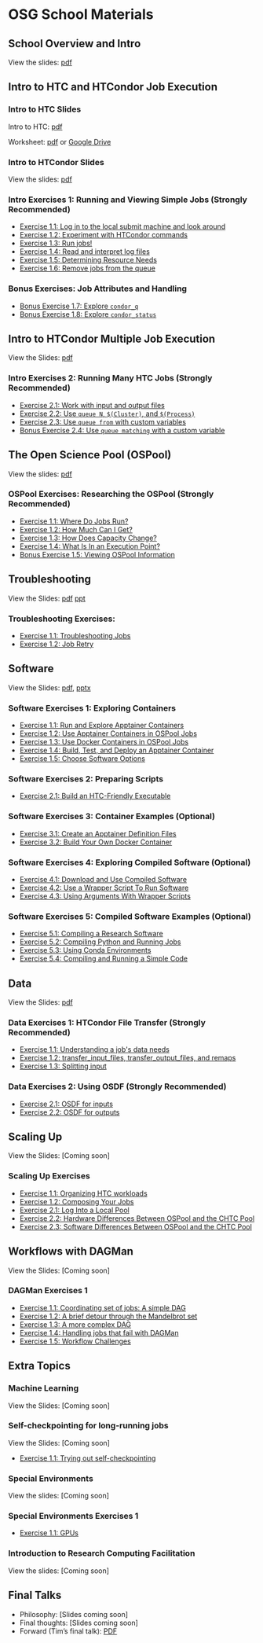 # OSG School Materials

## School Overview and Intro

View the slides: [pdf](welcome/files/osgs25-day1-part1-welcome-timc.pdf)

## Intro to HTC and HTCondor Job Execution

### Intro to HTC Slides

Intro to HTC: [pdf](htcondor/files/osgschool25-htc-intro.pdf)

Worksheet: [pdf](htcondor/files/HTC-List-Of-Jobs.pdf) or [Google Drive](https://docs.google.com/presentation/d/1DnJMOuw0YjuVg70vCvafXlJUm4k5Ovv7Zd1SJbfk6hU/edit?usp=sharing)

### Intro to HTCondor Slides

View the slides: [pdf](htcondor/files/osgus25-htc-htcondor.pdf)
<!-- [PowerPoint](htcondor/files/osgus22-htc-htcondor.pptx)) -->

### Intro Exercises 1: Running and Viewing Simple Jobs (Strongly Recommended)

- [Exercise 1.1: Log in to the local submit machine and look around](htcondor/part1-ex1-login.md)
- [Exercise 1.2: Experiment with HTCondor commands](htcondor/part1-ex2-commands.md)
- [Exercise 1.3: Run jobs!](htcondor/part1-ex3-jobs.md)
- [Exercise 1.4: Read and interpret log files](htcondor/part1-ex4-logs.md)
- [Exercise 1.5: Determining Resource Needs](htcondor/part1-ex5-request.md)
- [Exercise 1.6: Remove jobs from the queue](htcondor/part1-ex6-remove.md)

### Bonus Exercises: Job Attributes and Handling

- [Bonus Exercise 1.7: Explore `condor_q`](htcondor/part1-ex7-queue.md)
- [Bonus Exercise 1.8: Explore `condor_status`](htcondor/part1-ex8-status.md)

## Intro to HTCondor Multiple Job Execution

View the Slides: [pdf](htcondor/files/osgus25-htc-htcondor-multiple-jobs.pdf)

### Intro Exercises 2: Running Many HTC Jobs (Strongly Recommended)

- [Exercise 2.1: Work with input and output files](htcondor/part2-ex1-files.md)
- [Exercise 2.2: Use `queue N`, `$(Cluster)`, and `$(Process)`](htcondor/part2-ex2-queue-n.md)
- [Exercise 2.3: Use `queue from` with custom variables](htcondor/part2-ex3-queue-from.md)
- [Bonus Exercise 2.4: Use `queue matching` with a custom variable](htcondor/part2-ex4-queue-matching.md)

## The Open Science Pool (OSPool)

View the slides: [pdf](ospool/files/osgs25-day2-part1-osg-timc.pdf)

### OSPool Exercises: Researching the OSPool (Strongly Recommended)

- [Exercise 1.1: Where Do Jobs Run?](ospool/part1-ex1-where-run.md)
- [Exercise 1.2: How Much Can I Get?](ospool/part1-ex2-capacity.md)
- [Exercise 1.3: How Does Capacity Change?](ospool/part1-ex3-dynamic-capacity.md)
- [Exercise 1.4: What Is In an Execution Point?](ospool/part1-ex4-ep-sandbox.md)
- [Bonus Exercise 1.5: Viewing OSPool Information](ospool/part1-ex5-ospool-views.md)

## Troubleshooting

View the Slides: [pdf](troubleshooting/files/OSGUS2025_troubleshooting.pdf) [ppt](troubleshooting/files/OSGUS2025_troubleshooting.pptx)

### Troubleshooting Exercises: 

- [Exercise 1.1: Troubleshooting Jobs](troubleshooting/part1-ex1-troubleshooting.md)
- [Exercise 1.2: Job Retry](troubleshooting/part1-ex2-job-retry.md)

## Software

View the Slides: [pdf](software/files/osgs25-software.pdf), [pptx](software/files/osgs25-software.pptx)

### Software Exercises 1: Exploring Containers

- [Exercise 1.1: Run and Explore Apptainer Containers](software/part1-ex1-run-apptainer.md)
- [Exercise 1.2: Use Apptainer Containers in OSPool Jobs](software/part1-ex2-apptainer-jobs.md)
- [Exercise 1.3: Use Docker Containers in OSPool Jobs](software/part1-ex3-docker-jobs.md)
- [Exercise 1.4: Build, Test, and Deploy an Apptainer Container](software/part1-ex4-apptainer-build.md)
- [Exercise 1.5: Choose Software Options](software/part1-ex5-pick-an-option.md)

### Software Exercises 2: Preparing Scripts
- [Exercise 2.1: Build an HTC-Friendly Executable](software/part2-ex1-build-executable.md)

### Software Exercises 3: Container Examples (Optional)

- [Exercise 3.1: Create an Apptainer Definition Files](software/part3-ex1-apptainer-recipes.md)
- [Exercise 3.2: Build Your Own Docker Container](software/part3-ex2-docker-build.md)

### Software Exercises 4: Exploring Compiled Software (Optional)

- [Exercise 4.1: Download and Use Compiled Software](software/part4-ex1-download.md)
- [Exercise 4.2: Use a Wrapper Script To Run Software](software/part4-ex2-wrapper.md)
- [Exercise 4.3: Using Arguments With Wrapper Scripts](software/part4-ex3-arguments.md)

### Software Exercises 5: Compiled Software Examples (Optional)

- [Exercise 5.1: Compiling a Research Software](software/part5-ex1-prepackaged.md)
- [Exercise 5.2: Compiling Python and Running Jobs](software/part5-ex2-python.md)
- [Exercise 5.3: Using Conda Environments](software/part5-ex3-conda.md)
- [Exercise 5.4: Compiling and Running a Simple Code](software/part5-ex4-compiling.md)

## Data

View the Slides: [pdf](data/files/osgus25-data.pdf)

### Data Exercises 1: HTCondor File Transfer (Strongly Recommended)

- [Exercise 1.1: Understanding a job's data needs](data/part1-ex1-data-needs.md)
- [Exercise 1.2: transfer\_input\_files, transfer\_output\_files, and remaps](data/part1-ex2-file-transfer.md)
- [Exercise 1.3: Splitting input](data/part1-ex3-blast-split.md)

### Data Exercises 2: Using OSDF (Strongly Recommended)

- [Exercise 2.1: OSDF for inputs](data/part2-ex1-osdf-inputs.md)
- [Exercise 2.2: OSDF for outputs](data/part2-ex2-osdf-outputs.md)

## Scaling Up

View the Slides: [Coming soon]
<!-- View the slides: [pptx](scaling/files/osgschool24-learning-scaling.pptx) -->

### Scaling Up Exercises

- 	[Exercise 1.1: Organizing HTC workloads](scaling/part1-ex1-organization.md)
- 	[Exercise 1.2: Composing Your Jobs](scaling/part1-ex2-composing-the-job.md)
- 	[Exercise 2.1: Log Into a Local Pool](scaling/part2-ex1-chtc-node.md)
- 	[Exercise 2.2: Hardware Differences Between OSPool and the CHTC Pool](scaling/part2-ex2-hardware-diffs.md)
- 	[Exercise 2.3: Software Differences Between OSPool and the CHTC Pool](scaling/part2-ex3-software-diffs.md)

## Workflows with DAGMan

View the Slides: [Coming soon]
<!-- View the slides: [pptx](workflows/files/osg24-dagman.pptx) -->

### DAGMan Exercises 1

- [Exercise 1.1: Coordinating set of jobs: A simple DAG](workflows/part1-ex1-simple-dag.md)
- [Exercise 1.2: A brief detour through the Mandelbrot set](workflows/part1-ex2-mandelbrot.md)
- [Exercise 1.3: A more complex DAG](workflows/part1-ex3-complex-dag.md)
- [Exercise 1.4: Handling jobs that fail with DAGMan](workflows/part1-ex4-failed-dag.md)
- [Exercise 1.5: Workflow Challenges](workflows/part1-ex5-challenges.md)

## Extra Topics

<!-- BEGIN EXTRA TOPICS THAT ARE NOT READY YET


### Containers (and GPUs?)

View the slides
([PDF](gpus/files/osgvsp21-gpus-containers.pdf),
[PowerPoint](gpus/files/osgvsp21-gpus-containers.pptx))

- [Exercise 1.1: Containers Overview](gpus/part1-ex1-containers-overview.md)
- [Exercise 1.2: Running a CPU job](gpus/part1-ex2-cpu-jobs.md)
- [Exercise 1.3: Running a GPU job](gpus/part1-ex3-gpu-jobs.md)

END EXTRA TOPICS THAT ARE NOT READY YET -->

### Machine Learning

View the Slides: [Coming soon]
<!-- View the slides: [pdf](ml/Throughput-ML-iross-OSGUS24.pdf) -->

### Self-checkpointing for long-running jobs

View the Slides: [Coming soon]
<!-- View the slides: [pdf](checkpoint/files/OSGUS2024_checkpointing.pdf) [ppt](checkpoint/files/OSGUS2024_checkpointing.pptx) -->

-   [Exercise 1.1: Trying out self-checkpointing](checkpoint/part1-ex1-checkpointing.md)

### Special Environments

View the slides: [Coming soon]

### Special Environments Exercises 1

- [Exercise 1.1: GPUs](special/part1-ex1-gpus.md)

### Introduction to Research Computing Facilitation

View the slides: [Coming soon]

## Final Talks

*   Philosophy: [Slides coming soon]
*   Final thoughts: [Slides coming soon]
*   Forward (Tim’s final talk):
    [PDF](final/files/osgs24-day5-part9-forward-timc.pdf)
